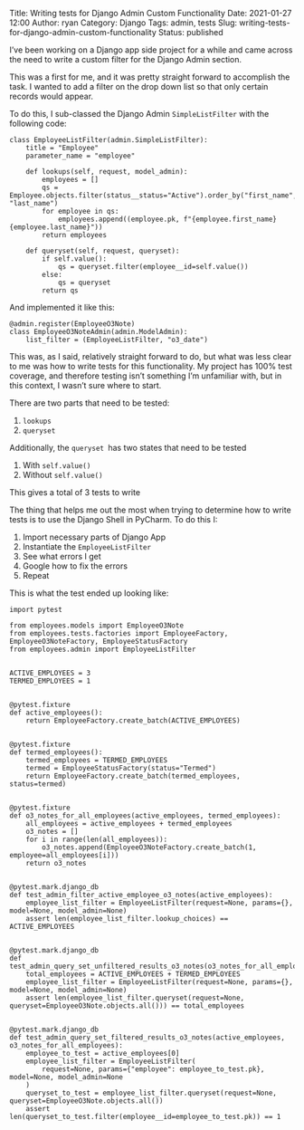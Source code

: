 Title: Writing tests for Django Admin Custom Functionality
Date: 2021-01-27 12:00
Author: ryan
Category: Django
Tags: admin, tests
Slug: writing-tests-for-django-admin-custom-functionality
Status: published

I’ve been working on a Django app side project for a while and came across the need to write a custom filter for the Django Admin section.

This was a first for me, and it was pretty straight forward to accomplish the task. I wanted to add a filter on the drop down list so that only certain records would appear.

To do this, I sub-classed the Django Admin `SimpleListFilter` with the following code:

``` {.wp-block-code}
class EmployeeListFilter(admin.SimpleListFilter):
    title = "Employee"
    parameter_name = "employee"

    def lookups(self, request, model_admin):
        employees = []
        qs = Employee.objects.filter(status__status="Active").order_by("first_name", "last_name")
        for employee in qs:
            employees.append((employee.pk, f"{employee.first_name} {employee.last_name}"))
        return employees

    def queryset(self, request, queryset):
        if self.value():
            qs = queryset.filter(employee__id=self.value())
        else:
            qs = queryset
        return qs
```

And implemented it like this:

``` {.wp-block-code}
@admin.register(EmployeeO3Note)
class EmployeeO3NoteAdmin(admin.ModelAdmin):
    list_filter = (EmployeeListFilter, "o3_date")
```

This was, as I said, relatively straight forward to do, but what was less clear to me was how to write tests for this functionality. My project has 100% test coverage, and therefore testing isn’t something I’m unfamiliar with, but in this context, I wasn’t sure where to start.

There are two parts that need to be tested:

1.  `lookups`
2.  `queryset `  

Additionally, the `queryset `has two states that need to be tested

1.  With `self.value()`
2.  Without `self.value()`  

This gives a total of 3 tests to write

The thing that helps me out the most when trying to determine how to write tests is to use the Django Shell in PyCharm. To do this I:

1.  Import necessary parts of Django App
2.  Instantiate the `EmployeeListFilter`
3.  See what errors I get
4.  Google how to fix the errors
5.  Repeat  

This is what the test ended up looking like:

``` {.wp-block-code}
import pytest

from employees.models import EmployeeO3Note
from employees.tests.factories import EmployeeFactory, EmployeeO3NoteFactory, EmployeeStatusFactory
from employees.admin import EmployeeListFilter


ACTIVE_EMPLOYEES = 3
TERMED_EMPLOYEES = 1


@pytest.fixture
def active_employees():
    return EmployeeFactory.create_batch(ACTIVE_EMPLOYEES)


@pytest.fixture
def termed_employees():
    termed_employees = TERMED_EMPLOYEES
    termed = EmployeeStatusFactory(status="Termed")
    return EmployeeFactory.create_batch(termed_employees, status=termed)


@pytest.fixture
def o3_notes_for_all_employees(active_employees, termed_employees):
    all_employees = active_employees + termed_employees
    o3_notes = []
    for i in range(len(all_employees)):
        o3_notes.append(EmployeeO3NoteFactory.create_batch(1, employee=all_employees[i]))
    return o3_notes


@pytest.mark.django_db
def test_admin_filter_active_employee_o3_notes(active_employees):
    employee_list_filter = EmployeeListFilter(request=None, params={}, model=None, model_admin=None)
    assert len(employee_list_filter.lookup_choices) == ACTIVE_EMPLOYEES


@pytest.mark.django_db
def test_admin_query_set_unfiltered_results_o3_notes(o3_notes_for_all_employees):
    total_employees = ACTIVE_EMPLOYEES + TERMED_EMPLOYEES
    employee_list_filter = EmployeeListFilter(request=None, params={}, model=None, model_admin=None)
    assert len(employee_list_filter.queryset(request=None, queryset=EmployeeO3Note.objects.all())) == total_employees


@pytest.mark.django_db
def test_admin_query_set_filtered_results_o3_notes(active_employees, o3_notes_for_all_employees):
    employee_to_test = active_employees[0]
    employee_list_filter = EmployeeListFilter(
        request=None, params={"employee": employee_to_test.pk}, model=None, model_admin=None
    )
    queryset_to_test = employee_list_filter.queryset(request=None, queryset=EmployeeO3Note.objects.all())
    assert len(queryset_to_test.filter(employee__id=employee_to_test.pk)) == 1
```
